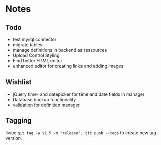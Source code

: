 # Notes

## Todo

* test mysql connector
* migrate tables
* manage definitions in backend as ressources
* Upload Control Styling
* Find better HTML editor
* enhanced editor for creating links and adding images

## Wishlist

* jQuery time- and datepicker for time and date fields in manager
* Database backup functionality
* validation for definition manager

## Tagging

Issue `git tag -a v1.5 -m "release"; git push --tags` to create new tag version.